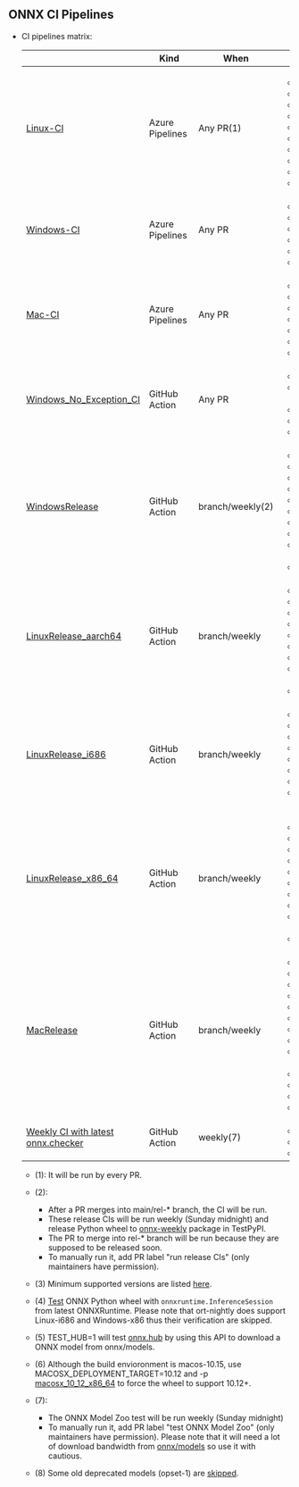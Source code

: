 <!--- SPDX-License-Identifier: Apache-2.0 -->

## ONNX CI Pipelines

* CI pipelines matrix:

  |   | Kind | When | Purposes |
  -- | -- | -- | -- |
  [Linux-CI](https://github.com/onnx/onnx/blob/master/.azure-pipelines/Linux-CI.yml) | Azure Pipelines  | Any PR(1)  | <ul><li>Ubuntu-18.04</li><li>Test DEBUG=1</li><li>Test Protobuf-Lite</li><li>ONNX C++ tests</li><li>Test flake8</li><li>Test doc generation</li><li>Test proto generation</li><li>mypy typecheck</li><li>Verify uploaded node models</li><li>Verify node test generation</li></ul>|  | 
  [Windows-CI](https://github.com/onnx/onnx/blob/master/.azure-pipelines/Windows-CI.yml) | Azure Pipelines  | Any PR  | <ul><li>vs2017-win2016</li><li>Test Protobuf-Lite</li><li>Test Conda</li><li>Test doc generation</li><li>Test proto generation</li><li>mypy typecheck</li></ul>| |
  [Mac-CI](https://github.com/onnx/onnx/blob/master/.azure-pipelines/MacOS-CI.yml) | Azure Pipelines | Any PR  | <ul><li>macOS-10.14</li><li>Test DEBUG=1</li><li>Test Protobuf-Lite</li><li>ONNX C++ tests</li><li>Test flake8</li><li>Test doc generation</li><li>Test proto generation</li></ul>| 
  [Windows_No_Exception_CI](https://github.com/onnx/onnx/blob/master/.github/workflows/win_no_exception_ci.yml)  | GitHub Action  | Any PR  | <ul><li>vs2019-winlatest</li><li>Test no-exception build (ONNX_DISABLE_EXCEPTIONS=ON)</li><li>Test Protobuf-Lite</li><li>ONNX C++ tests</li><li>Test selective schema loading</li></ul>|
  [WindowsRelease](https://github.com/onnx/onnx/blob/master/.github/workflows/release_win.yml)  | GitHub Action  | branch/weekly(2) | <ul><li>Latest Windows</li><li> Test x86 and x64</li><li> Release Windows wheel</li><li>Release onnx-weekly package</li><li>Verify uploaded node models</li><li>Verify node test generation</li><li>Verify ONNX with the latest NumPy</li><li>Verify ONNX with the latest Protobuf</li><li>Verify ONNX with minimum supported Protobuf(3)</li><li>Verify ONNX with the latest [ort-nightly](https://test.pypi.org/project/ort-nightly/)(4).</li></ul>|
  [LinuxRelease_aarch64](https://github.com/onnx/onnx/blob/master/.github/workflows/release_linux_aarch64.yml)  | GitHub Action | branch/weekly  | <ul><li>Latest manylinux2014_aarch64</li><li> Release Linux aarch64 wheel</li><li>Release onnx-weekly package</li><li>Verify uploaded node models</li><li>Verify node test generation</li><li>Verify ONNX with the latest NumPy</li><li>Verify ONNX with the latest Protobuf</li><li>Verify ONNX with minimum supported Protobuf</li><li>Verify ONNX with the latest ort-nightly.</li></ul>|
  [LinuxRelease_i686](https://github.com/onnx/onnx/blob/master/.github/workflows/release_linux_i686.yml)  | GitHub Action  |  branch/weekly  | <ul><li>Latest manylinux2010_x86_64</li><li> Release Linux i686 wheel</li><li>Release onnx-weekly package</li><li>Verify uploaded node models</li><li>Verify node test generation</li><li>Verify ONNX with the latest NumPy</li><li>Verify ONNX with the latest Protobuf</li><li>Verify ONNX with minimum supported Protobuf</li></li>|
  [LinuxRelease_x86_64](https://github.com/onnx/onnx/blob/master/.github/workflows/release_linux_x86_64.yml)  | GitHub Action | branch/weekly | <ul><li>Latest manylinux2014_aarch64</li><li> Release Linux x86_64 wheel</li><li>Release onnx-weekly package</li><li>Test TEST_HUB=1(5)</li><li>Verify uploaded node models</li><li>Verify node test generation</li><li>Verify ONNX with the latest NumPy</li><li>Verify ONNX with the latest Protobuf</li><li>Verify ONNX with minimum supported Protobuf</li><li>Verify ONNX with the latest ort-nightly.</li>|
  [MacRelease](https://github.com/onnx/onnx/blob/master/.github/workflows/release_win.yml)  | GitHub Action | branch/weekly | <ul><li>macos-10.15</li><li> MACOSX_DEPLOYMENT_TARGET=10.12(6) </li><li> Release Mac wheel</li><li>Release onnx-weekly package</li><li>Verify uploaded node models</li><li>Verify node test generation</li><li>Verify ONNX with the latest NumPy</li><li>Verify ONNX with the latest Protobuf</li><li>Verify ONNX with minimum supported Protobuf</li><li>Verify ONNX with the latest ort-nightly.</li><li>Test source distribution generation</li><li>Test build with source distribution</li><li>Release onnx-weekly source distribution</li></ul>|  
  [Weekly CI with latest onnx.checker](https://github.com/onnx/onnx/blob/master/.github/workflows/weekly_mac_ci.yml) | GitHub Action  |  weekly(7) | <ul><li>Test latest ONNX checker</li><li>Test latest ONNX shape inference</li><li>With all models from [onnx/models](https://github.com/onnx/models)(8)</li></ul> |  
  
  * (1): It will be run by every PR.
  * (2):
    * After a PR merges into main/rel-* branch, the CI will be run.
    * These release CIs will be run weekly (Sunday midnight) and release Python wheel to [onnx-weekly](https://test.pypi.org/project/onnx-weekly/) package in TestPyPI.
    * The PR to merge into rel-* branch will be run because they are supposed to be released soon.
    * To manually run it, add PR label "run release CIs" (only maintainers have permission).
  * (3) Minimum supported versions are listed [here](https://github.com/onnx/onnx/blob/master/requirements.txt).  
  * (4) [Test](https://github.com/onnx/onnx/blob/master/onnx/test/test_with_ort.py) ONNX Python wheel with `onnxruntime.InferenceSession` from latest ONNXRuntime. Please note that ort-nightly does support Linux-i686 and Windows-x86 thus their verification are skipped.  
  * (5) TEST_HUB=1 will test [onnx.hub](https://github.com/onnx/onnx/blob/master/onnx/test/hub_test.py) by using this API to download a ONNX model from onnx/models. 
  * (6) Although the build envioronment is macos-10.15, use MACOSX_DEPLOYMENT_TARGET=10.12 and -p [macosx_10_12_x86_64](https://github.com/onnx/onnx/blob/2e048660ffa8243596aaf3338e60c7c0575458f2/.github/workflows/release_mac.yml#L74) to force the wheel to support 10.12+.  
  
  * (7):
    * The ONNX Model Zoo test will be run weekly (Sunday midnight)
    * To manually run it, add PR label "test ONNX Model Zoo" (only maintainers have permission). Please note that it will need a lot of download bandwidth from [onnx/models](https://github.com/onnx/models) so use it with cautious.
  * (8) Some old deprecated models (opset-1) are [skipped](https://github.com/onnx/onnx/blob/master/workflow_scripts/config.py).

